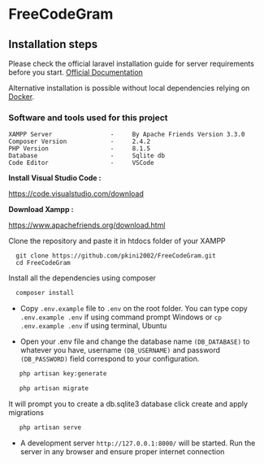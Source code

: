 # FreeCodeGram

## Installation steps

Please check the official laravel installation guide for server requirements before you start. [Official Documentation](https://laravel.com/docs/5.4/installation#installation)

Alternative installation is possible without local dependencies relying on [Docker](#docker). 

### Software and tools used for this project

```
XAMPP Server                -     By Apache Friends Version 3.3.0
Composer Version            -     2.4.2
PHP Version                 -     8.1.5
Database                    -     Sqlite db
Code Editor                 -     VSCode
```


**Install Visual Studio Code :** 

https://code.visualstudio.com/download
   

**Download Xampp :**

https://www.apachefriends.org/download.html 

Clone the repository and paste it in htdocs folder of your XAMPP

 ```git
   git clone https://github.com/pkini2002/FreeCodeGram.git
   cd FreeCodeGram
   ```

Install all the dependencies using composer

 ```bash
   composer install
   ```

- Copy `.env.example` file to `.env` on the root folder. You can type copy `.env.example .env` if using command prompt Windows or `cp .env.example .env` if using terminal, Ubuntu

- Open your .env file and change the database name `(DB_DATABASE)` to whatever you have, username `(DB_USERNAME)` and password `(DB_PASSWORD)` field correspond to your configuration.


```bash
   php artisan key:generate
```

```bash
   php artisan migrate
```

It will prompt you to create a db.sqlite3 database click create and apply migrations

```bash
   php artisan serve
```

- A development server `http://127.0.0.1:8000/` will be started. Run the server in any browser and ensure proper internet connection